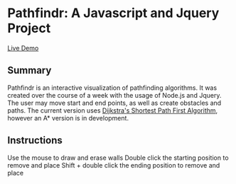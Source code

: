 # Pathfindr: A Javascript and Jquery Project
[Live Demo](https://chmuldoon.github.io/Pathfindr-Js-Project/dist/)

## Summary 
  Pathfindr is an interactive visualization of pathfinding algorithms. It was created over the course of a week with
  the usage of Node.js and Jquery. The user may move start and end points, as well as create obstacles and paths.
  The current version uses [Dijkstra's Shortest Path First Algorithm], however an A* version is in development. 
  
  
  
  
 [Dijkstra's Shortest Path First Algorithm]: (https://en.wikipedia.org/wiki/Dijkstra%27s_algorithm)

## Instructions 
Use the mouse to draw and erase walls
Double click the starting position to remove and place 
Shift + double click the ending position to remove and place
